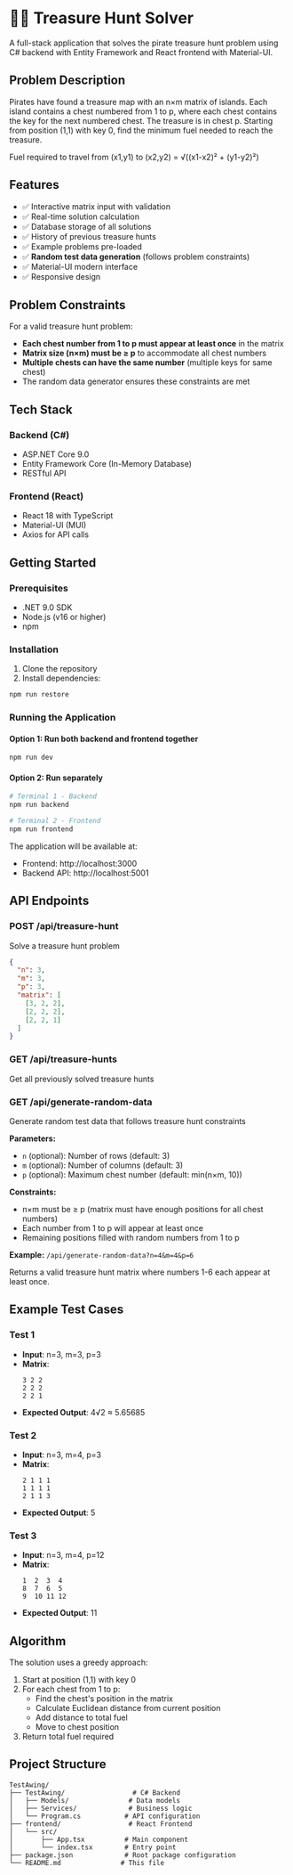 # 🏴‍☠️ Treasure Hunt Solver

A full-stack application that solves the pirate treasure hunt problem using C# backend with Entity Framework and React
frontend with Material-UI.

## Problem Description

Pirates have found a treasure map with an n×m matrix of islands. Each island contains a chest numbered from 1 to p,
where each chest contains the key for the next numbered chest. The treasure is in chest p. Starting from position (1,1)
with key 0, find the minimum fuel needed to reach the treasure.

Fuel required to travel from (x1,y1) to (x2,y2) = √((x1-x2)² + (y1-y2)²)

## Features

- ✅ Interactive matrix input with validation
- ✅ Real-time solution calculation
- ✅ Database storage of all solutions
- ✅ History of previous treasure hunts
- ✅ Example problems pre-loaded
- ✅ **Random test data generation** (follows problem constraints)
- ✅ Material-UI modern interface
- ✅ Responsive design

## Problem Constraints

For a valid treasure hunt problem:
- **Each chest number from 1 to p must appear at least once** in the matrix
- **Matrix size (n×m) must be ≥ p** to accommodate all chest numbers
- **Multiple chests can have the same number** (multiple keys for same chest)
- The random data generator ensures these constraints are met

## Tech Stack

### Backend (C#)

- ASP.NET Core 9.0
- Entity Framework Core (In-Memory Database)
- RESTful API

### Frontend (React)

- React 18 with TypeScript
- Material-UI (MUI)
- Axios for API calls

## Getting Started

### Prerequisites

- .NET 9.0 SDK
- Node.js (v16 or higher)
- npm

### Installation

1. Clone the repository
2. Install dependencies:

```bash
npm run restore
```

### Running the Application

#### Option 1: Run both backend and frontend together

```bash
npm run dev
```

#### Option 2: Run separately

```bash
# Terminal 1 - Backend
npm run backend

# Terminal 2 - Frontend  
npm run frontend
```

The application will be available at:

- Frontend: http://localhost:3000
- Backend API: http://localhost:5001

## API Endpoints

### POST /api/treasure-hunt

Solve a treasure hunt problem

```json
{
  "n": 3,
  "m": 3, 
  "p": 3,
  "matrix": [
    [3, 2, 2],
    [2, 2, 2], 
    [2, 2, 1]
  ]
}
```

### GET /api/treasure-hunts

Get all previously solved treasure hunts

### GET /api/generate-random-data

Generate random test data that follows treasure hunt constraints

**Parameters:**
- `n` (optional): Number of rows (default: 3)
- `m` (optional): Number of columns (default: 3)  
- `p` (optional): Maximum chest number (default: min(n×m, 10))

**Constraints:**
- n×m must be ≥ p (matrix must have enough positions for all chest numbers)
- Each number from 1 to p will appear at least once
- Remaining positions filled with random numbers from 1 to p

**Example:** `/api/generate-random-data?n=4&m=4&p=6`

Returns a valid treasure hunt matrix where numbers 1-6 each appear at least once.

## Example Test Cases

### Test 1

- **Input**: n=3, m=3, p=3
- **Matrix**:
  ```
  3 2 2
  2 2 2
  2 2 1
  ```
- **Expected Output**: 4√2 ≈ 5.65685

### Test 2

- **Input**: n=3, m=4, p=3
- **Matrix**:
  ```
  2 1 1 1
  1 1 1 1
  2 1 1 3
  ```
- **Expected Output**: 5

### Test 3

- **Input**: n=3, m=4, p=12
- **Matrix**:
  ```
  1  2  3  4
  8  7  6  5
  9  10 11 12
  ```
- **Expected Output**: 11

## Algorithm

The solution uses a greedy approach:

1. Start at position (1,1) with key 0
2. For each chest from 1 to p:
    - Find the chest's position in the matrix
    - Calculate Euclidean distance from current position
    - Add distance to total fuel
    - Move to chest position
3. Return total fuel required

## Project Structure

```
TestAwing/
├── TestAwing/                 # C# Backend
│   ├── Models/               # Data models
│   ├── Services/             # Business logic
│   └── Program.cs           # API configuration
├── frontend/                 # React Frontend
│   └── src/
│       ├── App.tsx          # Main component
│       └── index.tsx        # Entry point
├── package.json             # Root package configuration
└── README.md               # This file
```
